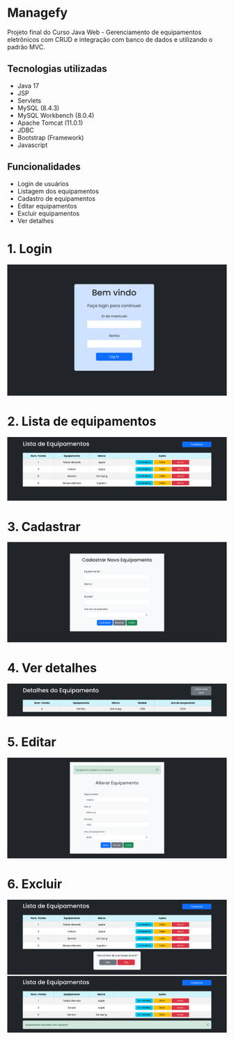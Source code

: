 # Managefy

Projeto final do Curso Java Web - Gerenciamento de equipamentos eletrônicos com CRUD e integração com banco de dados e utilizando o padrão MVC.

## Tecnologias utilizadas
- Java 17
- JSP
- Servlets
- MySQL (8.4.3)
- MySQL Workbench (8.0.4)
- Apache Tomcat (11.0.1)
- JDBC
- Bootstrap (Framework)
- Javascript

## Funcionalidades
- Login de usuários
- Listagem dos equipamentos
- Cadastro de equipamentos
- Editar equipamentos
- Excluir equipamentos
- Ver detalhes

# 1. Login
![img.png](telas/img.png)

# 2. Lista de equipamentos
![img_1.png](telas/img_1.png)

# 3. Cadastrar
![img_2.png](telas/img_2.png)

# 4. Ver detalhes
![img_3.png](telas/img_3.png)

# 5. Editar
![img_4.png](telas/img_4.png)

# 6. Excluir
![img_5.png](telas/img_5.png)
![img_6.png](telas/img_6.png)



